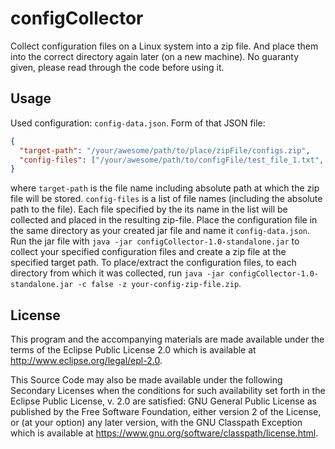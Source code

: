 # configCollector
Collect configuration files on a Linux system into a zip file. And place them into the correct directory again later (on a new machine). 
No guaranty given, please read through the code before using it. 
## Usage
Used configuration: `config-data.json`. Form of that JSON file:
```json
{
  "target-path": "/your/awesome/path/to/place/zipFile/configs.zip",
  "config-files": ["/your/awesome/path/to/configFile/test_file_1.txt", "/another/awesome/path/to/configFile/test_file_2"]
}
```
where `target-path` is the file name including absolute path at which the zip file will be stored. `config-files` is
a list of file names (including the absolute path to the file). Each file specified by the its name in the list
will be collected and placed in the resulting zip-file.
Place the configuration file in the same directory as your created jar file and name it `config-data.json`. 
Run the jar file with `java -jar configCollector-1.0-standalone.jar` to collect your specified configuration files
and create a zip file at the specified target path. 
To place/extract the configuration files, to each directory from which it was collected, run `java -jar configCollector-1.0-standalone.jar -c false -z your-config-zip-file.zip`.


## License

This program and the accompanying materials are made available under the
terms of the Eclipse Public License 2.0 which is available at
http://www.eclipse.org/legal/epl-2.0.

This Source Code may also be made available under the following Secondary
Licenses when the conditions for such availability set forth in the Eclipse
Public License, v. 2.0 are satisfied: GNU General Public License as published by
the Free Software Foundation, either version 2 of the License, or (at your
option) any later version, with the GNU Classpath Exception which is available
at https://www.gnu.org/software/classpath/license.html.
